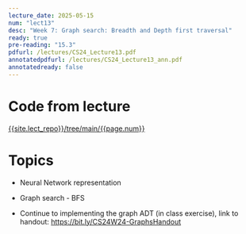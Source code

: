 ```yaml
---
lecture_date: 2025-05-15
num: "lect13"
desc: "Week 7: Graph search: Breadth and Depth first traversal"
ready: true
pre-reading: "15.3"
pdfurl: /lectures/CS24_Lecture13.pdf
annotatedpdfurl: /lectures/CS24_Lecture13_ann.pdf
annotatedready: false
---
```


# Code from lecture
[{{site.lect_repo}}/tree/main/{{page.num}}]({{site.lect_repo}}/tree/main/{{page.num}})

# Topics
* Neural Network representation
* Graph search - BFS

* Continue to implementing the graph ADT (in class exercise), link to handout: <https://bit.ly/CS24W24-GraphsHandout>


